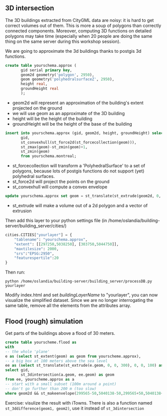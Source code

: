 ## 3D intersection

The 3D buildings extracted from CityGML data are noisy: it is hard to get correct volumes out of them. This is more a soup of polygons than correctly connected components.
Moreover, computing 3D functions on detailed polygons may take time (especially when 20 people are doing the same thing on the same server during this workshop session).

We are going to approximate the 3d buildings thanks to postgis 3d functions.

```sql
create table yourschema.approx (
       gid serial primary key,
       geom2d geometry('polygon', 2950),
       geom geometry('polyhedralsurfaceZ', 2950),
       height real,
       groundHeight real
       );
```

* geom2d will represent an approximation of the building's extent projected on the ground
* we will use geom as an approximate of the 3D building
* height will be the height of the building
* groundHeight will be the height of the base of the building

```sql
insert into yourschema.approx (gid, geom2d, height, groundHeight) select
       gid,
       st_convexhull(st_force2d(st_forcecollection(geom))),
       st_zmax(geom)-st_zmin(geom)+1,
       st_zmin(geom)
       from yourschema.montreal;
```

* st_forcecollection will transform a 'PolyhedralSurface' to a set of polygons, because lots of postgis functions do not support (yet) polyhedral surfaces.
* st_force2d will project the points on the ground
* st_convexhull will compute a convex envelope

```sql
update yourschema.approx set geom = st_translate(st_extrude(geom2d, 0, 0, height), 0, 0, groundHeight);
```

* st_extrude will make a volume out of a 2d polygon and a vector of extrusion

Then add this layer to your python settings file (in /home/oslandia/building-server/building_server/cities/)

```python
cities.CITIES["yourlayer"] = {
    "tablename": "yourschema.approx",
    "extent": [[297250,5038250], [303750,5044750]],
    "maxtilesize": 2000,
    "srs":"EPSG:2950",
    "featurespertile":20
}
```

Then run:

`python /home/oslandia/building-server/building_server/processDB.py yourlayer`

Modify index.html and set *buildingLayerName* to "yourlayer", you can now visualize the simplified dataset. Since we are no longer interrogating the same table, remove all the elements from the attributes array.

## Flood (rough) simulation

Get parts of the buildings above a flood of 30 meters.

```sql
create table yourscheme.flood as
with
-- the whole 'plane'
e as (select st_extent(geom) as geom from yourscheme.approx),
-- a big box at 100 meters above the sea level
ee as (select st_translate(st_extrude(e.geom, 0, 0, 300), 0, 0, 100) as geom from e)
select gid,
       st_3dintersection(a.geom, ee.geom) as geom
from ee, yourscheme.approx as a
-- start with a small subset (100m around a point)
-- don't go further than 200 m (too slow)
where geom2d && st_makeenvelope(299565-50,5040138-50,299565+50,5040138+50);
```

Exercise: visulize the result with iTowns. There is also a function named `st_3ddifference(geom1, geom2)`, use it instead of `st_3dintersection`
